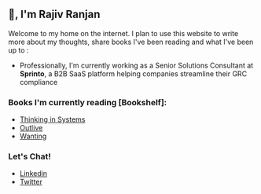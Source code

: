 ## 👋, I'm Rajiv Ranjan

Welcome to my home on the internet. I plan to use this website to write more about my thoughts, share books I've been reading and what I've been up to :

- Professionally, I'm currently working as a Senior Solutions Consultant at **Sprinto**, a B2B SaaS platform helping companies streamline their GRC compliance

### Books I'm currently reading [Bookshelf]:
-  [Thinking in Systems](https://www.goodreads.com/en/book/show/3828902)
-  [Outlive](https://www.goodreads.com/book/show/61153739-outlive)
-  [Wanting](https://www.goodreads.com/book/show/54860444-wanting)

### Let's Chat!

- [Linkedin](https://www.linkedin.com/in/dreamingrajiv/)
- [Twitter](https://x.com/dreamingrajiv)

